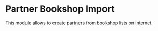 Partner Bookshop Import
=================

This module allows to create partners from bookshop lists on internet.


